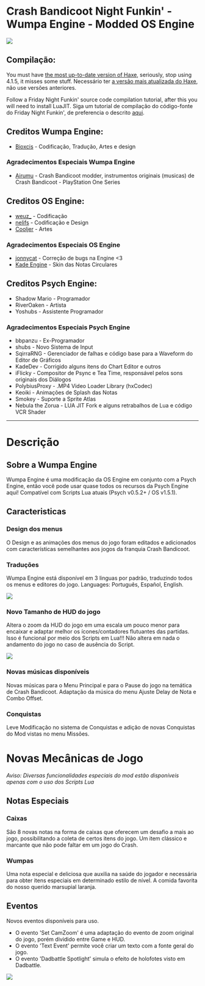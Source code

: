 # Crash Bandicoot Night Funkin' - Wumpa Engine - Modded OS Engine 

![](https://github.com/Bioxcis/Crash-Bandicoot-Night-Funkin-Mod/blob/d07d8cc8de600a080965a575f149261c5285a272/art/CBNF_Logo.png)

## Compilação:
You must have [the most up-to-date version of Haxe](https://haxe.org/download/), seriously, stop using 4.1.5, it misses some stuff.
Necessário ter [a versão mais atualizada do Haxe](https://haxe.org/download/), não use versões anteriores.

Follow a Friday Night Funkin' source code compilation tutorial, after this you will need to install LuaJIT.
Siga um tutorial de compilação do código-fonte do Friday Night Funkin', de preferencia o descrito [aqui](https://github.com/notweuz/FNF-OSEngine).

## Creditos Wumpa Engine:
* [Bioxcis](https://github.com/Bioxcis) - Codificação, Tradução, Artes e design

### Agradecimentos Especiais Wumpa Engine
* [Airumu](https://x.com/airumuu?s=20) - Crash Bandicoot modder, instrumentos originais (musicas) de Crash Bandicoot - PlayStation One Series

## Creditos OS Engine:
* [weuz_](https://github.com/notweuz) - Codificação
* [nelifs](https://github.com/nelifs) - Codificação e Design
* [Cooljer](https://github.com/cooljer) - Artes

### Agradecimentos Especiais OS Engine
* [jonnycat](https://github.com/McJonnycat) - Correção de bugs na Engine <3
* [Kade Engine](https://gamebanana.com/mods/44291) - Skin das Notas Circulares

## Creditos Psych Engine:
* Shadow Mario - Programador
* RiverOaken - Artista
* Yoshubs - Assistente Programador

### Agradecimentos Especiais Psych Engine
* bbpanzu - Ex-Programador
* shubs - Novo Sistema de Input
* SqirraRNG - Gerenciador de falhas e código base para a Waveform do Editor de Gráficos
* KadeDev - Corrigido alguns itens do Chart Editor e outros
* iFlicky - Compositor de Psync e Tea Time, responsável pelos sons originais dos Diálogos
* PolybiusProxy - .MP4 Video Loader Library (hxCodec)
* Keoiki - Animações de Splash das Notas
* Smokey - Suporte a Sprite Atlas
* Nebula the Zorua - LUA JIT Fork e alguns retrabalhos de Lua e código VCR Shader
_____________________________________

# Descrição

## Sobre a Wumpa Engine

Wumpa Engine é uma modificação da OS Engine em conjunto com a Psych Engine, então você pode usar quase todos os recursos da Psych Engine aqui!
Compatível com Scripts Lua atuais (Psych v0.5.2+ / OS v1.5.1).

## Caracteristicas

### Design dos menus
O Design e as animações dos menus do jogo foram editados e adicionados com características semelhantes aos jogos da franquia Crash Bandicoot.

### Traduções
Wumpa Engine está disponível em 3 linguas por padrão, traduzindo todos os menus e editores do jogo.
Languages: Português, Español, English.

![](https://github.com/Bioxcis/Crash-Bandicoot-Night-Funkin-Mod/blob/aad2dcdba91e0cf3523d9448a91b391f77406be4/art/CBNF_Menus.png)

### Novo Tamanho de HUD do jogo
Altera o zoom da HUD do jogo em uma escala um pouco menor para encaixar e adaptar melhor os ícones/contadores flutuantes das partidas.
Isso é funcional por meio dos Scripts em Lua!!! Não altera em nada o andamento do jogo no caso de ausência do Script.

![](https://media.discordapp.net/attachments/969211146412363828/969212761605296198/unknown.png?width=465&height=676)

### Novas músicas disponíveis
Novas músicas para o Menu Principal e para o Pause do jogo na temática de Crash Bandicoot.
Adaptação da música do menu Ajuste Delay de Nota e Combo Offset.

### Conquistas
Leve Modificação no sistema de Conquistas e adição de novas Conquistas do Mod vistas no menu Missões.

# Novas Mecânicas de Jogo
*Aviso: Diversas funcionalidades especiais do mod estão disponíveis apenas com o uso dos Scripts Lua*

## Notas Especiais

### Caixas
São 8 novas notas na forma de caixas que oferecem um desafio a mais ao jogo, possibilitando a coleta de certos itens do jogo.
Um item clássico e marcante que não pode faltar em um jogo do Crash.

### Wumpas
Uma nota especial e deliciosa que auxilia na saúde do jogador e necessária para obter itens especiais em determinado estilo de nível.
A comida favorita do nosso querido marsupial laranja.

## Eventos
Novos eventos disponíveis para uso.
* O evento 'Set CamZoom' é uma adaptação do evento de zoom original do jogo, porém dividido entre Game e HUD.
* O evento 'Text Event' permite você criar um texto com a fonte geral do jogo.
* O evento 'Dadbattle Spotlight' simula o efeito de holofotes visto em Dadbattle.

![](https://media.discordapp.net/attachments/969211146412363828/969218236950397038/unknown.png)
